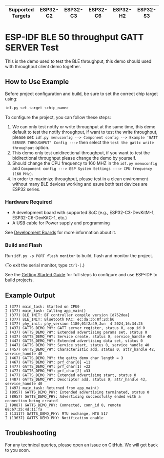 | Supported Targets | ESP32-C2 | ESP32-C3 | ESP32-C6 | ESP32-H2 | ESP32-S3 |
| ----------------- | -------- | -------- | -------- | -------- | -------- |

# ESP-IDF BLE 50 throughput GATT SERVER Test

This is the demo used to test the BLE throughput, this demo should used with throughput client demo together.

## How to Use Example

Before project configuration and build, be sure to set the correct chip target using:

```bash
idf.py set-target <chip_name>
```
To configure the project, you can follow these steps:

1. We can only test notify or write throughput at the same time, this demo default to test the notify throughput, if want to test the write throughput,
please set: `idf.py menuconfig --> Component config --> Example 'GATT SERVER THROUGHPUT' Config --->` then select the `test the gattc write throughput` option.
2. This demo only test unidirectional throughput, if you want to test the bidirectional throughput please change the demo by yourself.
3. Should change the CPU frequency to 160 MHZ in the `idf.py menuconfig` and `Component config ---> ESP System Settings ---> CPU frequency (160 MHz)`.
4. In order to maximize throughput, please test in a clean environment without many BLE devices working and esure both test devices are ESP32 series.

### Hardware Required

* A development board with supported SoC (e.g., ESP32-C3-DevKitM-1, ESP32-C6-DevKitC-1, etc.)
* A USB cable for Power supply and programming

See [Development Boards](https://www.espressif.com/en/products/devkits) for more information about it.

### Build and Flash

Run `idf.py -p PORT flash monitor` to build, flash and monitor the project.

(To exit the serial monitor, type ``Ctrl-]``.)

See the [Getting Started Guide](https://idf.espressif.com/) for full steps to configure and use ESP-IDF to build projects.

## Example Output

```
I (377) main_task: Started on CPU0
I (377) main_task: Calling app_main()
I (377) BLE_INIT: BT controller compile version [d752dea]
I (377) BLE_INIT: Bluetooth MAC: ec:da:3b:0f:2d:b6
I (377) phy_init: phy_version 1180,01f2a49,Jun  4 2024,16:34:25
I (437) GATTS_DEMO_PHY: GATT server register, status 0, app_id 0
I (437) GATTS_DEMO_PHY: Extended advertising params set, status 0
I (437) GATTS_DEMO_PHY: Service create, status 0, service_handle 40
I (447) GATTS_DEMO_PHY: Extended advertising data set, status 0
I (447) GATTS_DEMO_PHY: Service start, status 0, service_handle 40
I (457) GATTS_DEMO_PHY: Characteristic add, status 0, attr_handle 42, service_handle 40
I (467) GATTS_DEMO_PHY: the gatts demo char length = 3
I (467) GATTS_DEMO_PHY: prf_char[0] =11
I (477) GATTS_DEMO_PHY: prf_char[1] =22
I (477) GATTS_DEMO_PHY: prf_char[2] =33
I (477) GATTS_DEMO_PHY: Extended advertising start, status 0
I (487) GATTS_DEMO_PHY: Descriptor add, status 0, attr_handle 43, service_handle 40
I (497) main_task: Returned from app_main()
I (8957) GATTS_DEMO_PHY: Extended advertising terminated, status 0
I (8957) GATTS_DEMO_PHY: Advertising successfully ended with a connection being created
I (9087) GATTS_DEMO_PHY: Connected, conn_id 0, remote 68:67:25:4d:11:fa
I (13117) GATTS_DEMO_PHY: MTU exchange, MTU 517
I (13637) GATTS_DEMO_PHY: Notification enable
```

## Troubleshooting

For any technical queries, please open an [issue](https://github.com/espressif/esp-idf/issues) on GitHub. We will get back to you soon.
